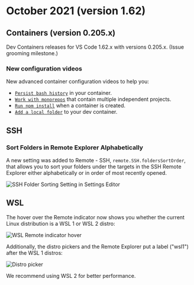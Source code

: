 # October 2021 (version 1.62)

## Containers (version 0.205.x)

Dev Containers releases for VS Code 1.62.x with versions 0.205.x. (Issue grooming milestone.)

### New configuration videos

New advanced container configuration videos to help you:

* [`Persist bash history`](https://code.visualstudio.com/remote/advancedcontainers/persist-bash-history) in your container.
* [`Work with monorepos`](https://code.visualstudio.com/remote/advancedcontainers/change-default-source-mount) that contain multiple independent projects.
* [`Run npm install`](https://code.visualstudio.com/remote/advancedcontainers/start-processes) when a container is created.
* [`Add a local folder`](https://code.visualstudio.com/remote/advancedcontainers/add-local-file-mount) to your dev container.

## SSH

### Sort Folders in Remote Explorer Alphabetically

A new setting was added to Remote - SSH, `remote.SSH.foldersSortOrder`, that allows you to sort your folders under the targets in the SSH Remote Explorer either alphabetically or in order of most recently opened.

![`SSH Folder Sorting Setting in Settings Editor`](images/1_62/ssh-folder-sorting-setting.png)

## WSL

The hover over the Remote indicator now shows you whether the current Linux distribution is a WSL 1 or WSL 2 distro:

![`WSL Remote indicator hover`](images/1_62/wsl-remote-indicator-hover.png)

Additionally, the distro pickers and the Remote Explorer put a label ("wsl1") after the WSL 1 distros:

![`Distro picker`](images/1_62/distro-picker.png)

We recommend using WSL 2 for better performance.
